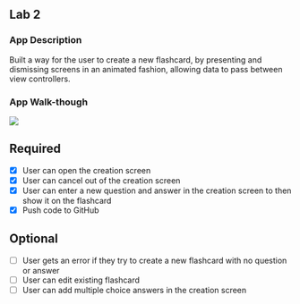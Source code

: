 ## Lab 2

### App Description
Built a way for the user to create a new flashcard, by presenting and dismissing screens in an animated fashion, allowing data to pass between view controllers.

### App Walk-though


![](https://i.imgur.com/jfcMONI.gif)


## Required
- [x] User can open the creation screen
- [x] User can cancel out of the creation screen
- [x] User can enter a new question and answer in the creation screen to then show it on the flashcard
- [x] Push code to GitHub
## Optional
- [ ] User gets an error if they try to create a new flashcard with no question or answer
- [ ] User can edit existing flashcard
- [ ] User can add multiple choice answers in the creation screen
